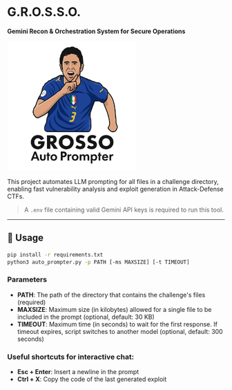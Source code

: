 # G.R.O.S.S.O.
**Gemini Recon & Orchestration System for Secure Operations**

<img src="https://github.com/SirAlex01/GROSSO/blob/main/logo/grosso_logo.jpg" alt="GROSSO Auto Prompter" width="300"/>

This project automates LLM prompting for all files in a challenge directory, enabling fast vulnerability analysis and exploit generation in Attack-Defense CTFs.

> A `.env` file containing valid Gemini API keys is required to run this tool.

---

## 🔧 Usage

```bash
pip install -r requirements.txt
python3 auto_prompter.py -p PATH [-ms MAXSIZE] [-t TIMEOUT]
```

### Parameters

- **PATH**: The path of the directory that contains the challenge's files (required)
- **MAXSIZE**: Maximum size (in kilobytes) allowed for a single file to be included in the prompt (optional, default: 30 KB)  
- **TIMEOUT**: Maximum time (in seconds) to wait for the first response. If timeout expires, script switches to another model (optional, default: 300 seconds)

### Useful shortcuts for interactive chat:
- **Esc + Enter**: Insert a newline in the prompt
- **Ctrl + X**: Copy the code of the last generated exploit